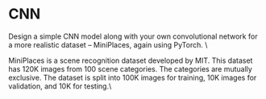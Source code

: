 # CNN

Design a simple CNN model along with your own convolutional network for a more realistic dataset – MiniPlaces, again using PyTorch. \

MiniPlaces is a scene recognition dataset developed by MIT. This dataset has 120K images from 100 scene categories. The categories are mutually exclusive. The dataset is split into 100K images for training, 10K images for
validation, and 10K for testing.\
